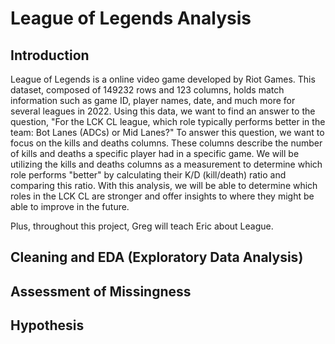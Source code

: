 # League of Legends Analysis
## Introduction
League of Legends is a online video game developed by Riot Games. This dataset, composed of 149232 rows and 123 columns, holds match information such as game ID, player names, date, and much more for several leagues in 2022. Using this data, we want to find an answer to the question, "For the LCK CL league, which role typically performs better in the team: Bot Lanes (ADCs) or Mid Lanes?" To answer this question, we want to focus on the kills and deaths columns. These columns describe the number of kills and deaths a specific player had in a specific game. We will be utilizing the kills and deaths columns as a measurement to determine which role performs "better" by calculating their K/D (kill/death) ratio and comparing this ratio. With this analysis, we will be able to determine which roles in the LCK CL are stronger and offer insights to where they might be able to improve in the future. 

Plus, throughout this project, Greg will teach Eric about League. 

## Cleaning and EDA (Exploratory Data Analysis)




## Assessment of Missingness
## Hypothesis
